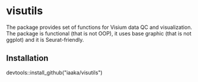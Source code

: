 # visutils
The package provides set of functions for Visium data QC and visualization. The package is functional (that is not OOP), it uses base graphic (that is not ggplot) and it is Seurat-friendly.
## Installation
devtools::install_github("iaaka/visutils")
